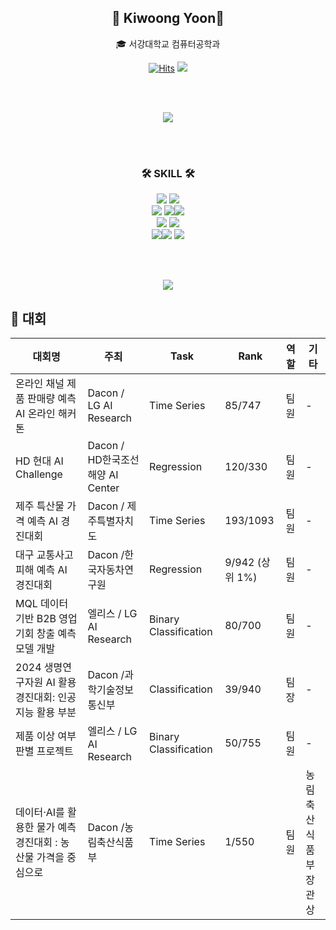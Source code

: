 <div align="center">
  
  ## 👋 Kiwoong Yoon👋
  
  🎓 서강대학교 컴퓨터공학과
  
  [![Hits](https://hits.seeyoufarm.com/api/count/incr/badge.svg?url=https%3A%2F%2Fgithub.com%2Fjeongum&count_bg=%2379C83D&title_bg=%23555555&icon=&icon_color=%23E7E7E7&title=hits&edge_flat=false)](https://github.com/kiwoongyoon) <a href="https://kiwoong19.tistory.com"><img src="https://img.shields.io/badge/-TechBlog-20C997?style=flat-square&logo=Velog&logoColor=white&"/></a>
  
  <br><br>
  
  <img src="http://mazassumnida.wtf/api/v2/generate_badge?boj=vodhkdqufgml"/>
  
  <br><br>
  
  ### 🛠 SKILL 🛠
  <img src="https://img.shields.io/badge/-Python-007396?style=flat-square&logo=python&logoColor=white"> <img src="https://img.shields.io/badge/-PyTorch-6DB33F?style=flat-square&logo=PyTorch&logoColor=white"/><br>
  <img src="https://img.shields.io/badge/-Flask-000000?style=flat-square&logo=Flask"/> <img src="https://img.shields.io/badge/TensorFlow-FF6F00?style=flat-square&logo=TensorFlow&logoColor=white"/><img src="https://img.shields.io/badge/-FastAPI-000000?style=flat-square&logo=FastAPI"/><br>
  <img src="https://img.shields.io/badge/PHP-777BB4?style=flat-square&logo=PHP&logoColor=white"/> <img src="https://img.shields.io/badge/-React-61DAFB?style=flat-square&logo=React&logoColor=white"/><br>
  <img src="https://img.shields.io/badge/MySQL-4479A1?style=flat-square&logo=MySQL&logoColor=white"/><img src="https://img.shields.io/badge/Ubuntu-E95420?style=flat-square&logo=Ubuntu&logoColor=white"/> <img src="https://img.shields.io/badge/Docker-2496ED?style=flat-square&logo=Docker&logoColor=white"/> 
  
  <br><br>
  
  <img src="https://github-readme-stats.vercel.app/api/top-langs/?username=kiwoongyoon&layout=compact&hide=javascript,css,scss&theme=dracula&langs_count=8"/>
  
</div>

🏅 대회 
----------------------------------------------------------------------------------------------------------------------------------------------------------------------------------------
| 대회명                                         | 주최                             | Task                        | Rank      | 역할     | 기타           |
|----------------------------------------------|-----------------------------------------|------------------------------|--------------|--------|----------------|
| 온라인 채널 제품 판매량 예측 AI 온라인 해커톤    | Dacon / LG AI Research                 |  Time Series               | 85/747           | 팀원   | -              |
| HD 현대 AI Challenge                      | Dacon /  HD한국조선해양 AI Center              | Regression                | 120/330         | 팀원   | -              |
| 제주 특산물 가격 예측 AI 경진대회              | Dacon / 제주특별자치도                      | Time Series                    | 193/1093   | 팀원   | -              |
| 대구 교통사고 피해 예측 AI 경진대회   | Dacon  /한국자동차연구원        | Regression       | 9/942 (상위 1%)   | 팀원  | -    |
| MQL 데이터 기반 B2B 영업기회 창출 예측 모델 개발  | 엘리스  / LG AI Research             | Binary Classification       |80/700  | 팀원  | -    |
| 2024 생명연구자원 AI 활용 경진대회: 인공지능 활용 부분    | Dacon  /과학기술정보통신부   |  Classification | 39/940      | 팀장   | -              |
| 제품 이상 여부 판별 프로젝트             |  엘리스  / LG AI Research   | Binary Classification | 50/755 | 팀원 | - |
| 데이터·AI를 활용한 물가 예측 경진대회 : 농산물 가격을 중심으로| Dacon /농림축산식품부| Time Series    | 1/550    | 팀원   | 농림축산식품부장관상           |
